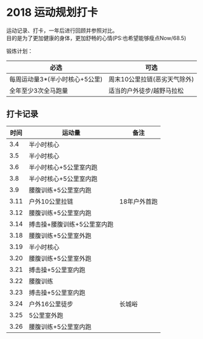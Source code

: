 # 2018 运动规划打卡

运动记录、打卡，一年后进行回顾并参照对比。    
目的是为了更加健康的身体，更加舒畅的心情(PS:也希望能够瘦点Now/68.5)

锻炼计划：  

必选 | 可选
---|---
每周运动量3*(半小时核心+5公里) | 周末10公里拉链(恶劣天气除外) 
全年至少3次全马跑量 | 适当的户外徒步/越野马拉松


## 打卡记录

时间 | 运动量 | 备注
--- | --- | ---
3.4 |半小时核心 |  
3.5 |半小时核心 |  
3.6 |半小时核心+5公里室内跑 |  
3.8 |半小时核心+5公里室内跑 |  
3.9 |腰腹训练+5公里室内跑 |  
3.11 |户外10公里拉链 | 18年户外首跑  
3.12 |腰腹训练+5公里室内跑 | 
3.14 |搏击操+腰腹训练+5公里室内跑 | 
3.18 |腰腹训练+5公里室外跑 | 
3.19 |半小时核心 | 
3.20 |腰腹训练+5公里室外跑 | 
3.21 |搏击操+5公里室内跑 | 
3.22 |腰腹训练 | 
3.23 |搏击操+5公里室内跑 | 
3.24 |户外16公里徒步 | 长城峪
3.25 |5公里室外跑 | 
3.26 |腰腹训练+5公里室内跑 | 
